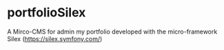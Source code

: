 # portfolioSilex

A Mirco-CMS for admin my portfolio developed with the micro-framework Silex (https://silex.symfony.com/)
